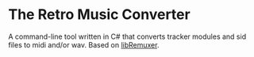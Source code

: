 # The Retro Music Converter
A command-line tool written in C# that converts tracker modules and sid files to midi and/or wav. Based on [libRemuxer](https://github.com/yousernaym/libremuxer).